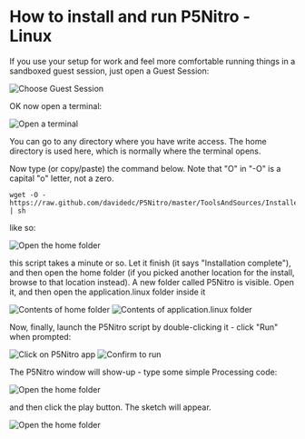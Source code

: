 How to install and run P5Nitro - Linux
==============================

If you use your setup for work and feel more comfortable running things in a sandboxed guest session, just open a Guest Session:

![Choose Guest Session](https://github.com/davidedc/P5Nitro/raw/master/Docs/Screenshots%20of%20linux%20installation/Screen%20shot%202011-08-14%20at%2013.34.44.png)

OK now open a terminal:

![Open a terminal](https://github.com/davidedc/P5Nitro/raw/master/Docs/Screenshots%20of%20linux%20installation/Screen%20shot%202011-08-14%20at%2013.35.35.png)

You can go to any directory where you have write access. The home directory is used here, which is normally where the terminal opens.

Now type (or copy/paste) the command below. Note that "O" in "-O" is a capital "o" letter, not a zero.

	wget -O - https://raw.github.com/davidedc/P5Nitro/master/ToolsAndSources/Installer/P5NitroInstallerLinux.sh | sh

like so:

![Open the home folder](https://github.com/davidedc/P5Nitro/raw/master/Docs/Screenshots%20of%20linux%20installation/Screen%20shot%202011-08-14%20at%2013.42.52.png)

this script takes a minute or so. Let it finish (it says "Installation complete"), and then open the home folder (if you picked another location for the install, browse to that location instead). A new folder called P5Nitro is visible. Open it, and then open the application.linux folder inside it

![Contents of home folder](https://github.com/davidedc/P5Nitro/raw/master/Docs/Screenshots%20of%20linux%20installation/Screen%20shot%202011-08-14%20at%2013.43.21.png)
![Contents of application.linux folder](https://github.com/davidedc/P5Nitro/raw/master/Docs/Screenshots%20of%20linux%20installation/Screen%20shot%202011-08-14%20at%2013.43.42.png)

Now, finally, launch the P5Nitro script by double-clicking it - click "Run" when prompted:

![Click on P5Nitro app](https://github.com/davidedc/P5Nitro/raw/master/Docs/Screenshots%20of%20linux%20installation/Screen%20shot%202011-08-14%20at%2013.44.16.png)
![Confirm to run](https://github.com/davidedc/P5Nitro/raw/master/Docs/Screenshots%20of%20linux%20installation/Screen%20shot%202011-08-14%20at%2013.44.31.png)

The P5Nitro window will show-up - type some simple Processing code:

![Open the home folder](https://github.com/davidedc/P5Nitro/raw/master/Docs/Screenshots%20of%20linux%20installation/Screen%20shot%202011-08-14%20at%2013.45.30.png)

and then click the play button. The sketch will appear.

![Open the home folder](https://github.com/davidedc/P5Nitro/raw/master/Docs/Screenshots%20of%20linux%20installation/Screen%20shot%202011-08-14%20at%2013.45.59.png)
	
